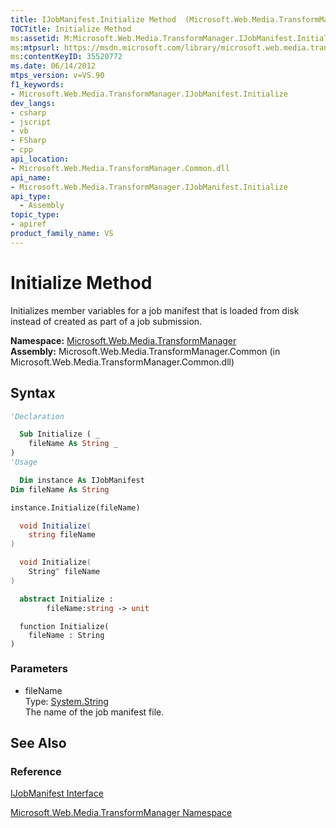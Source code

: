 ```yaml
---
title: IJobManifest.Initialize Method  (Microsoft.Web.Media.TransformManager)
TOCTitle: Initialize Method
ms:assetid: M:Microsoft.Web.Media.TransformManager.IJobManifest.Initialize(System.String)
ms:mtpsurl: https://msdn.microsoft.com/library/microsoft.web.media.transformmanager.ijobmanifest.initialize(v=VS.90)
ms:contentKeyID: 35520772
ms.date: 06/14/2012
mtps_version: v=VS.90
f1_keywords:
- Microsoft.Web.Media.TransformManager.IJobManifest.Initialize
dev_langs:
- csharp
- jscript
- vb
- FSharp
- cpp
api_location:
- Microsoft.Web.Media.TransformManager.Common.dll
api_name:
- Microsoft.Web.Media.TransformManager.IJobManifest.Initialize
api_type:
  - Assembly
topic_type:
- apiref
product_family_name: VS
---
```


# Initialize Method

Initializes member variables for a job manifest that is loaded from disk instead of created as part of a job submission.

**Namespace:**  [Microsoft.Web.Media.TransformManager](microsoft-web-media-transformmanager-namespace.md)  
**Assembly:**  Microsoft.Web.Media.TransformManager.Common (in Microsoft.Web.Media.TransformManager.Common.dll)

## Syntax

```vb
'Declaration

  Sub Initialize ( _
    fileName As String _
)
'Usage

  Dim instance As IJobManifest
Dim fileName As String

instance.Initialize(fileName)
```

```csharp
  void Initialize(
    string fileName
)
```

```cpp
  void Initialize(
    String^ fileName
)
```

``` fsharp
  abstract Initialize :
        fileName:string -> unit
```

```jscript
  function Initialize(
    fileName : String
)
```

### Parameters

  - fileName  
    Type: [System.String](https://msdn.microsoft.com/library/s1wwdcbf)  
    The name of the job manifest file.  

## See Also

### Reference

[IJobManifest Interface](ijobmanifest-interface-microsoft-web-media-transformmanager.md)

[Microsoft.Web.Media.TransformManager Namespace](microsoft-web-media-transformmanager-namespace.md)
